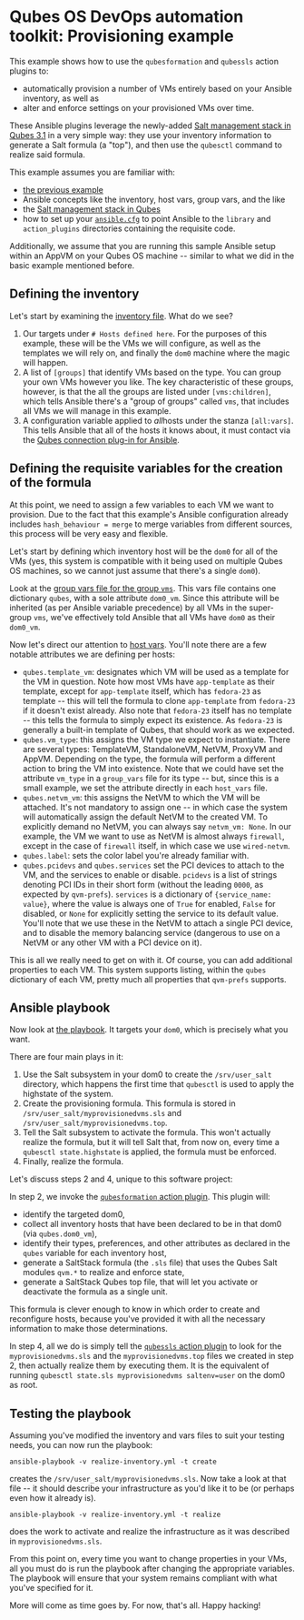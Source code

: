 Qubes OS DevOps automation toolkit: Provisioning example
========================================================

This example shows how to use the `qubesformation` and `qubessls`
action plugins to:

* automatically provision a number of VMs entirely based on your Ansible
   inventory, as well as
* alter and enforce settings on your provisioned VMs over time.

These Ansible plugins leverage the newly-added
[Salt management stack in Qubes 3.1](https://www.qubes-os.org/news/2015/12/14/mgmt-stack/)
in a very simple way: they use your inventory information to generate
a Salt formula (a "top"), and then use the `qubesctl` command to realize
said formula.

This example assumes you are familiar with:

* [the previous example](../ansible/)
* Ansible concepts like the inventory, host vars, group vars, and the like
* the [Salt management stack in Qubes](https://www.qubes-os.org/news/2015/12/14/mgmt-stack/)
* how to set up your [`ansible.cfg`](./ansible.cfg) to point Ansible to the
   `library` and `action_plugins` directories containing the requisite code.

Additionally, we assume that you are running this sample Ansible setup within
an AppVM on your Qubes OS machine -- similar to what we did in the basic
example mentioned before.

Defining the inventory
----------------------

Let's start by examining the [inventory file](./hosts).  What do we
see?

1. Our targets under `# Hosts defined here`.  For the purposes of this example,
   these will be the VMs we will configure, as well as the templates we will
   rely on, and finally the `dom0` machine where the magic will happen.
2. A list of `[groups]` that identify VMs based on the type.  You can group
   your own VMs however you like.  The key characteristic of these groups,
   however, is that the all the groups are listed under `[vms:children]`,
   which tells Ansible there's a "group of groups" called `vms`, that
   includes all VMs we will manage in this example.
3. A configuration variable applied to *all*hosts under the stanza
   `[all:vars]`.  This tells Ansible that all of the hosts it knows about,
   it must contact via the [Qubes connection plug-in for Ansible](../../ansible/connection_plugins/qubes.py).

Defining the requisite variables for the creation of the formula
----------------------------------------------------------------

At this point, we need to assign a few variables to each VM we want
to provision.  Due to the fact that this example's Ansible configuration
already includes `hash_behaviour = merge` to merge variables
from different sources, this process will be very easy and flexible.

Let's start by defining which inventory host will be
the `dom0` for all of the VMs (yes, this system is compatible
with it being used on multiple Qubes OS machines, so we cannot just
assume that there's a single `dom0`).

Look at the [group vars file for the group `vms`](group_vars/vms.yml).
This vars file contains one dictionary `qubes`, with a sole attribute
`dom0_vm`.  Since this attribute will be inherited (as per Ansible variable
precedence) by all VMs in the super-group `vms`, we've effectively told
Ansible that all VMs have `dom0` as their `dom0_vm`.

Now let's direct our attention to [host vars](host_vars/).  You'll note there
are a few notable attributes we are defining per hosts:

* `qubes.template_vm`: designates which VM will be used as a template
   for the VM in question.  Note how most VMs have `app-template`
   as their template, except for `app-template` itself, which has `fedora-23`
   as template -- this will tell the formula to clone `app-template` from
   `fedora-23` if it doesn't exist already.  Also note that `fedora-23` itself
   has no template -- this tells the formula to simply expect its existence.
   As `fedora-23` is generally a built-in template of Qubes, that should
   work as we expected.
* `qubes.vm_type`: this assigns the VM type we expect to instantiate.
   There are several types: TemplateVM, StandaloneVM, NetVM, ProxyVM
   and AppVM.  Depending on the type, the formula will perform a
   different action to bring the VM into existence.  Note that we could have
   set the attribute `vm_type` in a `group_vars` file for its type -- but,
   since this is a small example, we set the attribute directly in each
   `host_vars` file.
* `qubes.netvm_vm`: this assigns the NetVM to which the VM
   will be attached.  It's not mandatory to assign one -- in which case
   the system will automatically assign the default NetVM to the
   created VM.  To explicitly demand no NetVM, you can always say
   `netvm_vm: None`.  In our example, the VM we want to use as
   NetVM is almost always `firewall`, except in the case of `firewall`
   itself, in which case we use `wired-netvm`.
* `qubes.label`: sets the color label you're already familiar with.
* `qubes.pcidevs` and `qubes.services` set the PCI devices to
   attach to the VM, and the services to enable or disable.  `pcidevs`
   is a list of strings denoting PCI IDs in their short form (without the
   leading `0000`, as expected by `qvm-prefs`).  `services` is a
   dictionary of `{service_name: value}`, where the value is
   always one of `True` for enabled, `False` for disabled, or `None`
   for explicitly setting the service to its default value.  You'll note
   that we use these in the NetVM to attach a single PCI device,
   and to disable the memory balancing service (dangerous to
   use on a NetVM or any other VM with a PCI device on it).

This is all we really need to get on with it.  Of course, you can add
additional properties to each VM.  This system supports listing,
within the `qubes` dictionary of each VM, pretty much all properties
that `qvm-prefs` supports.

Ansible playbook
----------------

Now look at [the playbook](./realize-inventory).  It targets your
`dom0`, which is precisely what you want.

There are four main plays in it:

1. Use the Salt subsystem in your dom0 to create the `/srv/user_salt`
   directory, which happens the first time that `qubesctl` is used to apply
   the highstate of the system.
2. Create the provisioning formula.  This formula is stored in
   `/srv/user_salt/myprovisionedvms.sls` and
   `/srv/user_salt/myprovisionedvms.top`.
3. Tell the Salt subsystem to activate the formula.  This won't actually
   realize the formula, but it will tell Salt that, from now on, every time
   a `qubesctl state.highstate` is applied, the formula must be
   enforced.
4. Finally, realize the formula.

Let's discuss steps 2 and 4, unique to this software project:

In step 2, we invoke the [`qubesformation` action plugin](../../ansible/action_plugins/qubesformation.py]).  This plugin will:

* identify the targeted dom0,
* collect all inventory hosts that have been declared to be in that dom0
   (via `qubes.dom0_vm`),
* identify their types, preferences, and other attributes as declared
   in the `qubes` variable for each inventory host,
* generate a SaltStack formula (the `.sls` file) that uses the Qubes
   Salt modules `qvm.*` to realize and enforce state,
* generate a SaltStack Qubes top file, that will let you activate
   or deactivate the formula as a single unit.

This formula is clever enough to know in which order to create and
reconfigure hosts, because you've provided it with all the necessary
information to make those determinations.

In step 4, all we do is simply tell the [`qubessls` action plugin](../../ansible/action_plugins/qubessls.py) to look for the `myprovisionedvms.sls`
and the `myprovisionedvms.top` files we created in step 2, then
actually realize them by executing them.  It is the equivalent of running
`qubesctl state.sls myprovisionedvms saltenv=user` on the
dom0 as root.

Testing the playbook
--------------------

Assuming you've modified the inventory and vars files to suit your
testing needs, you can now run the playbook:

    ansible-playbook -v realize-inventory.yml -t create

creates the `/srv/user_salt/myprovisionedvms.sls`.  Now take
a look at that file -- it should describe your infrastructure as you'd like
it to be (or perhaps even how it already is).

    ansible-playbook -v realize-inventory.yml -t realize

does the work to activate and realize the infrastructure as it was
described in `myprovisionedvms.sls`.

From this point on, every time you want to change properties in
your VMs, all you must do is run the playbook after changing
the appropriate variables.  The playbook will ensure that your
system remains compliant with what you've specified for it.

More will come as time goes by.  For now, that's all.  Happy hacking!
